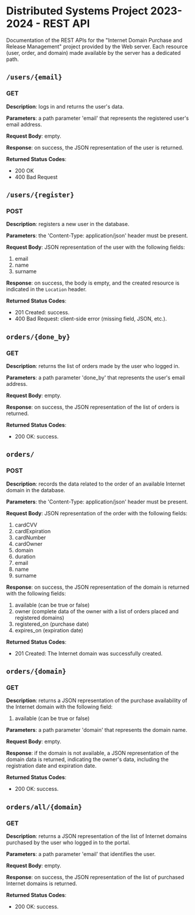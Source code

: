 # Distributed Systems Project 2023-2024 - REST API
Documentation of the REST APIs for the "Internet Domain Purchase and Release Management" project provided by the Web server.
Each resource (user, order, and domain) made available by the server has a dedicated path.

## `/users/{email}`

### GET

**Description**: logs in and returns the user's data.

**Parameters**: a path parameter 'email' that represents the registered user's email address.

**Request Body**: empty.

**Response**: on success, the JSON representation of the user is returned.

**Returned Status Codes**:
* 200 OK
* 400 Bad Request

## `/users/{register}`

### POST

**Description**: registers a new user in the database.

**Parameters**: the 'Content-Type: application/json' header must be present.

**Request Body**: JSON representation of the user with the following fields:
1. email
2. name
3. surname

**Response**: on success, the body is empty, and the created resource is indicated in the `Location` header.

**Returned Status Codes**:
* 201 Created: success.
* 400 Bad Request: client-side error (missing field, JSON, etc.).

## `orders/{done_by}`

### GET

**Description**: returns the list of orders made by the user who logged in.

**Parameters**: a path parameter 'done_by' that represents the user's email address.

**Request Body**: empty.

**Response**: on success, the JSON representation of the list of orders is returned.

**Returned Status Codes**:
* 200 OK: success.

## `orders/`

### POST

**Description**: records the data related to the order of an available Internet domain in the database.

**Parameters**: the 'Content-Type: application/json' header must be present.

**Request Body**: JSON representation of the order with the following fields:
1. cardCVV
2. cardExpiration
3. cardNumber
4. cardOwner
5. domain
6. duration
7. email
8. name
9. surname

**Response**: on success, the JSON representation of the domain is returned with the following fields:
1. available (can be true or false)
2. owner (complete data of the owner with a list of orders placed and registered domains)
3. registered_on (purchase date)
4. expires_on (expiration date)

**Returned Status Codes**:
* 201 Created: The Internet domain was successfully created.

## `orders/{domain}`

### GET

**Description**: returns a JSON representation of the purchase availability of the Internet domain with the following field:
1. available (can be true or false)

**Parameters**: a path parameter 'domain' that represents the domain name.

**Request Body**: empty.

**Response**: if the domain is not available, a JSON representation of the domain data is returned, indicating the owner's data, including the registration date and expiration date.

**Returned Status Codes**:
* 200 OK: success.

## `orders/all/{domain}`

### GET

**Description**: returns a JSON representation of the list of Internet domains purchased by the user who logged in to the portal.

**Parameters**: a path parameter 'email' that identifies the user.

**Request Body**: empty.

**Response**: on success, the JSON representation of the list of purchased Internet domains is returned.

**Returned Status Codes**:
* 200 OK: success.
